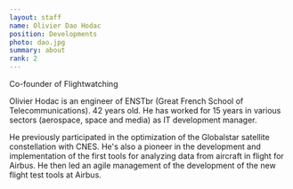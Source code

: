 ```yaml
---
layout: staff
name: Olivier Dao Hodac
position: Developments
photo: dao.jpg
summary: about
rank: 2
---
```

Co-founder of Flightwatching

Olivier Hodac is an engineer of ENSTbr (Great French School of Telecommunications). 42 years old. He has worked for 15 years in various sectors (aerospace, space and media) as IT development manager.


He previously participated in the optimization of the Globalstar satellite constellation with CNES. He's also a pioneer in the development and implementation of the first tools for analyzing data from aircraft in flight for Airbus. He then led an agile management of the development of the new flight test tools at Airbus.

